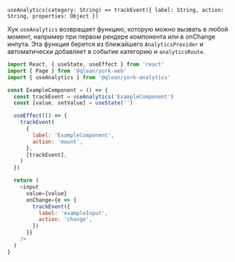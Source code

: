 `useAnalytics(category: String) => trackEvent({ label: String, action: String, properties: Object })`

Хук `useAnalytics` возвращает функцию, которую можно вызвать в любой момент, например при первом рендере компонента или в onChange инпута. Эта функция берется из ближайшего `AnalyticsProvider` и автоматически добавляет в событие категорию и `analyticsRoute`.

```js static
import React, { useState, useEffect } from 'react'
import { Page } from '@qlean/york-web'
import { useAnalytics } from '@qlean/york-analytics'

const ExampleComponent = () => {
  const trackEvent = useAnalytics('ExampleComponent')
  const [value, setValue] = useState('')

  useEffect(() => {
    trackEvent(
      {
        label: 'ExampleComponent',
        action: 'mount',
      },
      [trackEvent],
    )
  })

  return (
    <input
      value={value}
      onChange={e => {
        trackEvent({
          label: 'exampleInput',
          action: 'change',
        })
      }}
    />
  )
}
```
